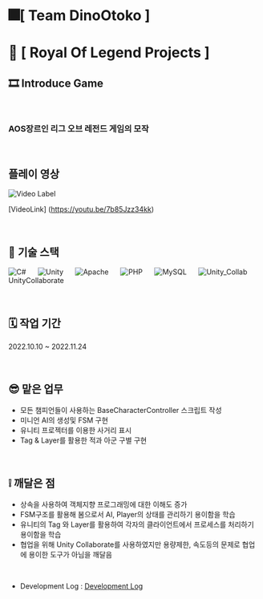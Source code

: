 # 🎆[ **Team DinoOtoko** ]

#
# 💾 [ **Royal Of Legend Projects** ]
## 🎞️ **Introduce Game**
&nbsp;
### AOS장르인 리그 오브 레전드 게임의 모작

&nbsp;
## 플레이 영상
![Video Label](http://img.youtube.com/vi/7b85Jzz34kk/0.jpg)

[VideoLink] (https://youtu.be/7b85Jzz34kk)
&nbsp;

&nbsp;

## 🔧 기술 스택
![C#](https://img.shields.io/badge/c%23-%23239120.svg?style=for-the-badge&logo=c-sharp&logoColor=white)
&nbsp;&nbsp;&nbsp;&nbsp;
![Unity](https://img.shields.io/badge/unity-%23000000.svg?style=for-the-badge&logo=unity&logoColor=white)
&nbsp;&nbsp;&nbsp;&nbsp;
![Apache](https://img.shields.io/badge/apache-%23D42029.svg?style=for-the-badge&logo=apache&logoColor=white)
&nbsp;&nbsp;&nbsp;&nbsp;
![PHP](https://img.shields.io/badge/php-%23777BB4.svg?style=for-the-badge&logo=php&logoColor=white)
&nbsp;&nbsp;&nbsp;&nbsp;
![MySQL](https://img.shields.io/badge/mysql-%2300f.svg?style=for-the-badge&logo=mysql&logoColor=white)
&nbsp;&nbsp;&nbsp;&nbsp;
![Unity_Collab](https://github.com/whdgns9877/RoyalOfLegend/assets/49630123/62beb077-f0a3-445f-9fa2-889d0664a53c) UnityCollaborate
&nbsp;

&nbsp;

## 🗓️ 작업 기간
2022.10.10 ~ 2022.11.24

&nbsp;

## 😎 맡은 업무
* 모든 챔피언들이 사용하는 BaseCharacterController 스크립트 작성
* 미니언 AI의 생성및 FSM 구현
* 유니티 프로젝터를 이용한 사거리 표시
* Tag & Layer를 활용한 적과 아군 구별 구현

&nbsp;

## ❕ 깨달은 점
* 상속을 사용하여 객체지향 프로그래밍에 대한 이해도 증가
* FSM구조를 활용해 봄으로서 AI, Player의 상태를 관리하기 용이함을 학습
* 유니티의 Tag 와 Layer를 활용하여 각자의 클라이언트에서 프로세스를 처리하기 용이함을 학습
* 협업을 위해 Unity Collaborate를 사용하였지만 용량제한, 속도등의 문제로 협업에 용이한 도구가 아님을 깨달음

&nbsp;

* Development Log : [Development Log](https://blog.naver.com/whdgns9877/221978358398)

